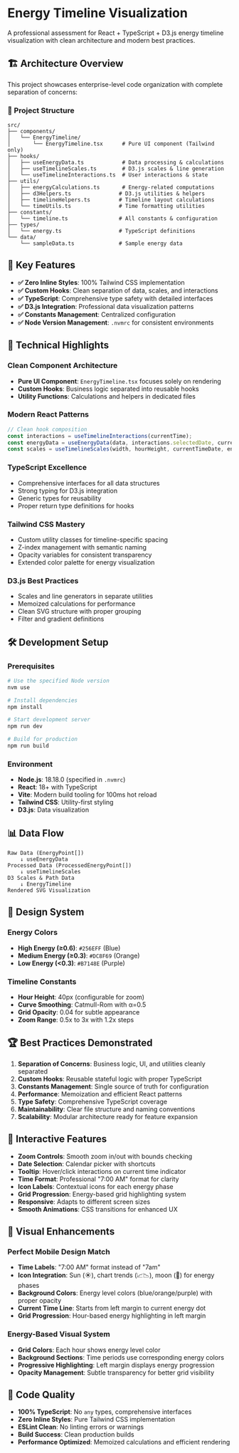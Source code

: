 # Energy Timeline Visualization

A professional assessment for React + TypeScript + D3.js energy timeline visualization with clean architecture and modern best practices.

## 🏗️ Architecture Overview

This project showcases enterprise-level code organization with complete separation of concerns:

### 📁 Project Structure
```
src/
├── components/
│   └── EnergyTimeline/
│       └── EnergyTimeline.tsx      # Pure UI component (Tailwind only)
├── hooks/
│   ├── useEnergyData.ts            # Data processing & calculations
│   ├── useTimelineScales.ts        # D3.js scales & line generation
│   └── useTimelineInteractions.ts  # User interactions & state
├── utils/
│   ├── energyCalculations.ts       # Energy-related computations
│   ├── d3Helpers.ts               # D3.js utilities & helpers
│   ├── timelineHelpers.ts         # Timeline layout calculations
│   └── timeUtils.ts               # Time formatting utilities
├── constants/
│   └── timeline.ts                # All constants & configuration
├── types/
│   └── energy.ts                  # TypeScript definitions
└── data/
    └── sampleData.ts              # Sample energy data
```

## 🎯 Key Features

- **✅ Zero Inline Styles**: 100% Tailwind CSS implementation
- **✅ Custom Hooks**: Clean separation of data, scales, and interactions
- **✅ TypeScript**: Comprehensive type safety with detailed interfaces
- **✅ D3.js Integration**: Professional data visualization patterns
- **✅ Constants Management**: Centralized configuration
- **✅ Node Version Management**: `.nvmrc` for consistent environments

## 🚀 Technical Highlights

### **Clean Component Architecture**
- **Pure UI Component**: `EnergyTimeline.tsx` focuses solely on rendering
- **Custom Hooks**: Business logic separated into reusable hooks
- **Utility Functions**: Calculations and helpers in dedicated files

### **Modern React Patterns**
```typescript
// Clean hook composition
const interactions = useTimelineInteractions(currentTime);
const energyData = useEnergyData(data, interactions.selectedDate, currentTime);
const scales = useTimelineScales(width, hourHeight, currentTimeDate, energyData.transformedData);
```

### **TypeScript Excellence**
- Comprehensive interfaces for all data structures
- Strong typing for D3.js integration
- Generic types for reusability
- Proper return type definitions for hooks

### **Tailwind CSS Mastery**
- Custom utility classes for timeline-specific spacing
- Z-index management with semantic naming
- Opacity variables for consistent transparency
- Extended color palette for energy visualization

### **D3.js Best Practices**
- Scales and line generators in separate utilities
- Memoized calculations for performance
- Clean SVG structure with proper grouping
- Filter and gradient definitions

## 🛠️ Development Setup

### Prerequisites
```bash
# Use the specified Node version
nvm use

# Install dependencies
npm install

# Start development server
npm run dev

# Build for production
npm run build
```

### Environment
- **Node.js**: 18.18.0 (specified in `.nvmrc`)
- **React**: 18+ with TypeScript
- **Vite**: Modern build tooling for 100ms hot reload
- **Tailwind CSS**: Utility-first styling
- **D3.js**: Data visualization

## 📊 Data Flow

```
Raw Data (EnergyPoint[])
    ↓ useEnergyData
Processed Data (ProcessedEnergyPoint[])
    ↓ useTimelineScales  
D3 Scales & Path Data
    ↓ EnergyTimeline
Rendered SVG Visualization
```

## 🎨 Design System

### Energy Colors
- **High Energy (≥0.6)**: `#256EFF` (Blue)
- **Medium Energy (≥0.3)**: `#DC8F69` (Orange)  
- **Low Energy (<0.3)**: `#B7148E` (Purple)

### Timeline Constants
- **Hour Height**: 40px (configurable for zoom)
- **Curve Smoothing**: Catmull-Rom with α=0.5
- **Grid Opacity**: 0.04 for subtle appearance
- **Zoom Range**: 0.5x to 3x with 1.2x steps

## 🏆 Best Practices Demonstrated

1. **Separation of Concerns**: Business logic, UI, and utilities cleanly separated
2. **Custom Hooks**: Reusable stateful logic with proper TypeScript
3. **Constants Management**: Single source of truth for configuration
4. **Performance**: Memoization and efficient React patterns
5. **Type Safety**: Comprehensive TypeScript coverage
6. **Maintainability**: Clear file structure and naming conventions
7. **Scalability**: Modular architecture ready for feature expansion

## 🎪 Interactive Features

- **Zoom Controls**: Smooth zoom in/out with bounds checking
- **Date Selection**: Calendar picker with shortcuts
- **Tooltip**: Hover/click interactions on current time indicator
- **Time Format**: Professional "7:00 AM" format for clarity
- **Icon Labels**: Contextual icons for each energy phase
- **Grid Progression**: Energy-based grid highlighting system
- **Responsive**: Adapts to different screen sizes
- **Smooth Animations**: CSS transitions for enhanced UX

## 🎨 Visual Enhancements

### **Perfect Mobile Design Match**
- **Time Labels**: "7:00 AM" format instead of "7am"
- **Icon Integration**: Sun (☀️), chart trends (📈📉), moon (🌙) for energy phases
- **Background Colors**: Energy level colors (blue/orange/purple) with proper opacity
- **Current Time Line**: Starts from left margin to current energy dot
- **Grid Progression**: Hour-based energy highlighting in left margin

### **Energy-Based Visual System**
- **Grid Colors**: Each hour shows energy level color
- **Background Sections**: Time periods use corresponding energy colors
- **Progressive Highlighting**: Left margin displays energy progression
- **Opacity Management**: Subtle transparency for better grid visibility

## 🧪 Code Quality

- **100% TypeScript**: No `any` types, comprehensive interfaces
- **Zero Inline Styles**: Pure Tailwind CSS implementation
- **ESLint Clean**: No linting errors or warnings
- **Build Success**: Clean production builds
- **Performance Optimized**: Memoized calculations and efficient rendering


